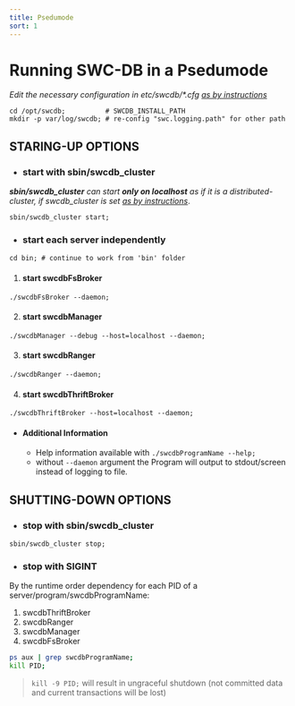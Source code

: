 ```yaml
---
title: Psedumode
sort: 1
---
```



# Running SWC-DB in a Psedumode

_Edit the necessary configuration in etc/swcdb/*.cfg [as by instructions](/configure/)_

```
cd /opt/swcdb;          # SWCDB_INSTALL_PATH
mkdir -p var/log/swcdb; # re-config "swc.logging.path" for other path
```



## STARING-UP OPTIONS


* ### start with sbin/swcdb_cluster
_**sbin/swcdb_cluster** can start **only on localhost** as if it is a distributed-cluster, if swcdb_cluster is set [as by instructions](/install/swcdb_cluster/)_.
```
sbin/swcdb_cluster start;
```


* ### start each server independently 
```
cd bin; # continue to work from 'bin' folder
```

  1. #### start swcdbFsBroker
```
./swcdbFsBroker --daemon;
```
  2. #### start swcdbManager
```
./swcdbManager --debug --host=localhost --daemon;
```
  3. #### start swcdbRanger
```
./swcdbRanger --daemon;
```
  4. #### start swcdbThriftBroker
```
./swcdbThriftBroker --host=localhost --daemon;
```

  * #### Additional Information
    * Help information available with ```./swcdbProgramName --help;```
    * without ```--daemon``` argument the Program will output to stdout/screen instead of logging to file.





## SHUTTING-DOWN OPTIONS

* ### stop with sbin/swcdb_cluster
```
sbin/swcdb_cluster stop;
```

* ### stop with SIGINT
By the runtime order dependency for each PID of a server/program/swcdbProgramName:
  1. swcdbThriftBroker
  2. swcdbRanger
  3. swcdbManager
  4. swcdbFsBroker

  ```bash
ps aux | grep swcdbProgramName;
kill PID;
```
  > ```kill -9 PID;``` will result in ungraceful shutdown (not committed data and current transactions will be lost)
